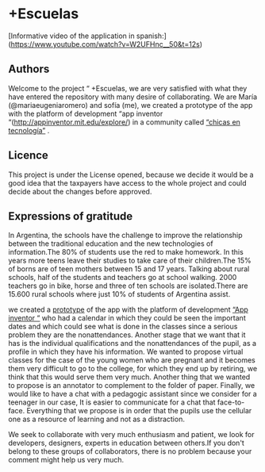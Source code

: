 # +Escuelas
[Informative video of the application in spanish:] (https://www.youtube.com/watch?v=W2UFHnc__50&t=12s)

## Authors 
Welcome to the project “ +Escuelas, we are very satisfied with what they have entered the repository with many desire of collaborating. We are María (@mariaeugeniaromero) and sofía (me), we created a prototype of the app with the platform of development “app inventor “(http://appinventor.mit.edu/explore/) in a community called [“chicas en tecnología”](https://www.chicasentecnologia.org/) .
## Licence
This project is under the License opened, because we decide it would be a good idea that the taxpayers have access to the whole project and could decide about the changes before approved.
## Expressions of gratitude
In Argentina, the schools have the challenge to improve the relationship between the traditional education and the new technologies of information.The 80% of students use the red to make homework. In this years more teens leave their studies to take care of their children.The 15% of borns are of teen mothers between 15 and 17 years.
Talking about rural schools, half of the students and teachers go at school walking. 2000 teachers go in bike, horse  and three of ten schools are isolated.There are 15.600 rural schools where just 10% of students of Argentina assist.

we created a [prototype](http://ai2.appinventor.mit.edu/?locale=es_ES#5156940046008320) of the app with the platform of development [“App inventor “](http://appinventor.mit.edu/explore/) who had a calendar in which they could be seen the important dates and which could see what is done in the classes since a serious problem they are the nonattendances. Another stage that we want that it has is the individual qualifications and the nonattendances of the pupil, as a profile in which they have his information. We wanted to propose virtual classes for the case of the young women who are pregnant and it becomes them very difficult to go to the college, for which they end up by retiring, we think that this would serve them very much. Another thing that we wanted to propose is an annotator to complement to the folder of paper. Finally, we would like to have a chat with a pedagogic assistant since we consider for a teenager in our case, It is easier to communicate for a chat that face-to-face.
Everything that we propose is in order that the pupils use the cellular one as a resource of learning and not as a distraction.

We seek to collaborate with very much enthusiasm and patient, we look for developers, designers, experts in education between others.If you don't belong to these groups of collaborators, there is no problem because your comment might help us very much.
